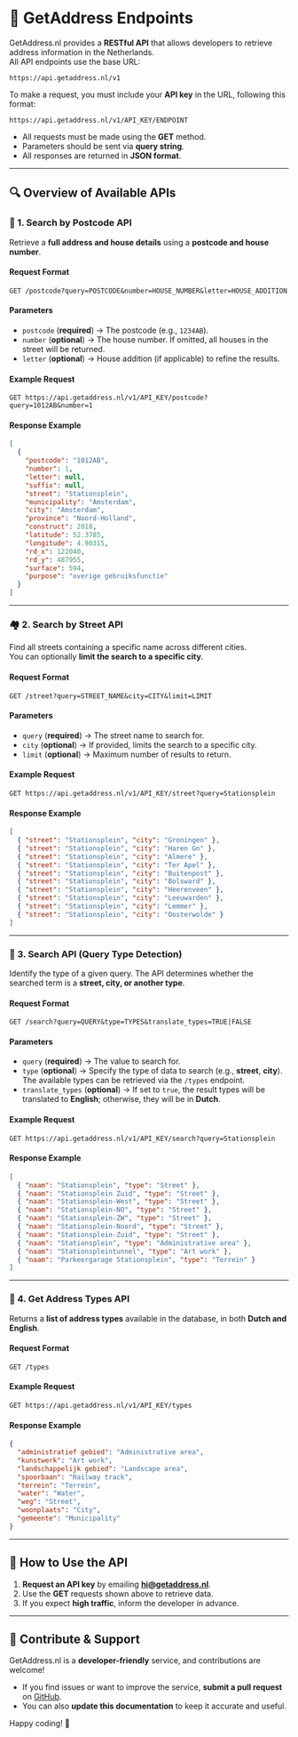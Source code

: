 # 🔧 GetAddress Endpoints

GetAddress.nl provides a **RESTful API** that allows developers to retrieve address information in the Netherlands.  
All API endpoints use the base URL:

```
https://api.getaddress.nl/v1
```

To make a request, you must include your **API key** in the URL, following this format:

```
https://api.getaddress.nl/v1/API_KEY/ENDPOINT
```

- All requests must be made using the **GET** method.
- Parameters should be sent via **query string**.
- All responses are returned in **JSON format**.

---

## 🔍 Overview of Available APIs

### 📮 1. Search by Postcode API

Retrieve a **full address and house details** using a **postcode and house number**.

#### **Request Format**

```http
GET /postcode?query=POSTCODE&number=HOUSE_NUMBER&letter=HOUSE_ADDITION
```

#### **Parameters**

- `postcode` (**required**) → The postcode (e.g., `1234AB`).
- `number` (**optional**) → The house number. If omitted, all houses in the street will be returned.
- `letter` (**optional**) → House addition (if applicable) to refine the results.

#### **Example Request**

```http
GET https://api.getaddress.nl/v1/API_KEY/postcode?query=1012AB&number=1
```

#### **Response Example**

```json
[
  {
    "postcode": "1012AB",
    "number": 1,
    "letter": null,
    "suffix": null,
    "street": "Stationsplein",
    "municipality": "Amsterdam",
    "city": "Amsterdam",
    "province": "Noord-Holland",
    "construct": 2018,
    "latitude": 52.3785,
    "longitude": 4.90315,
    "rd_x": 122040,
    "rd_y": 487955,
    "surface": 594,
    "purpose": "overige gebruiksfunctie"
  }
]
```

---

### 🏘 2. Search by Street API

Find all streets containing a specific name across different cities.  
You can optionally **limit the search to a specific city**.

#### **Request Format**

```http
GET /street?query=STREET_NAME&city=CITY&limit=LIMIT
```

#### **Parameters**

- `query` (**required**) → The street name to search for.
- `city` (**optional**) → If provided, limits the search to a specific city.
- `limit` (**optional**) → Maximum number of results to return.

#### **Example Request**

```http
GET https://api.getaddress.nl/v1/API_KEY/street?query=Stationsplein
```

#### **Response Example**

```json
[
  { "street": "Stationsplein", "city": "Groningen" },
  { "street": "Stationsplein", "city": "Haren Gn" },
  { "street": "Stationsplein", "city": "Almere" },
  { "street": "Stationsplein", "city": "Ter Apel" },
  { "street": "Stationsplein", "city": "Buitenpost" },
  { "street": "Stationsplein", "city": "Bolsward" },
  { "street": "Stationsplein", "city": "Heerenveen" },
  { "street": "Stationsplein", "city": "Leeuwarden" },
  { "street": "Stationsplein", "city": "Lemmer" },
  { "street": "Stationsplein", "city": "Oosterwolde" }
]
```

---

### 🔎 3. Search API (Query Type Detection)

Identify the type of a given query. The API determines whether the searched term is a **street, city, or another type**.

#### **Request Format**

```http
GET /search?query=QUERY&type=TYPES&translate_types=TRUE|FALSE
```

#### **Parameters**

- `query` (**required**) → The value to search for.
- `type` (**optional**) → Specify the type of data to search (e.g., **street**, **city**). The available types can be retrieved via the `/types` endpoint.
- `translate_types` (**optional**) → If set to `true`, the result types will be translated to **English**; otherwise, they will be in **Dutch**.

#### **Example Request**

```http
GET https://api.getaddress.nl/v1/API_KEY/search?query=Stationsplein
```

#### **Response Example**

```json
[
  { "naam": "Stationsplein", "type": "Street" },
  { "naam": "Stationsplein Zuid", "type": "Street" },
  { "naam": "Stationsplein-West", "type": "Street" },
  { "naam": "Stationsplein-NO", "type": "Street" },
  { "naam": "Stationsplein-ZW", "type": "Street" },
  { "naam": "Stationsplein-Noord", "type": "Street" },
  { "naam": "Stationsplein-Zuid", "type": "Street" },
  { "naam": "Stationsplein", "type": "Administrative area" },
  { "naam": "Stationspleintunnel", "type": "Art work" },
  { "naam": "Parkeergarage Stationsplein", "type": "Terrein" }
]
```

---

### 📑 4. Get Address Types API

Returns a **list of address types** available in the database, in both **Dutch and English**.

#### **Request Format**

```http
GET /types
```

#### **Example Request**

```http
GET https://api.getaddress.nl/v1/API_KEY/types
```

#### **Response Example**

```json
{
  "administratief gebied": "Administrative area",
  "kunstwerk": "Art work",
  "landschappelijk gebied": "Landscape area",
  "spoorbaan": "Railway track",
  "terrein": "Terrein",
  "water": "Water",
  "weg": "Street",
  "woonplaats": "City",
  "gemeente": "Municipality"
}
```

---

## 🚀 How to Use the API

1. **Request an API key** by emailing **hi@getaddress.nl**.
2. Use the **GET** requests shown above to retrieve data.
3. If you expect **high traffic**, inform the developer in advance.

---

## 🤝 Contribute & Support

GetAddress.nl is a **developer-friendly** service, and contributions are welcome!

- If you find issues or want to improve the service, **submit a pull request** on [GitHub](https://github.com/majidalavizadeh/getaddress-api-doc).
- You can also **update this documentation** to keep it accurate and useful.

Happy coding! 🚀
